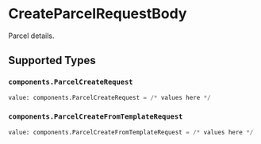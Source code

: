 # CreateParcelRequestBody

Parcel details.


## Supported Types

### `components.ParcelCreateRequest`

```python
value: components.ParcelCreateRequest = /* values here */
```

### `components.ParcelCreateFromTemplateRequest`

```python
value: components.ParcelCreateFromTemplateRequest = /* values here */
```

